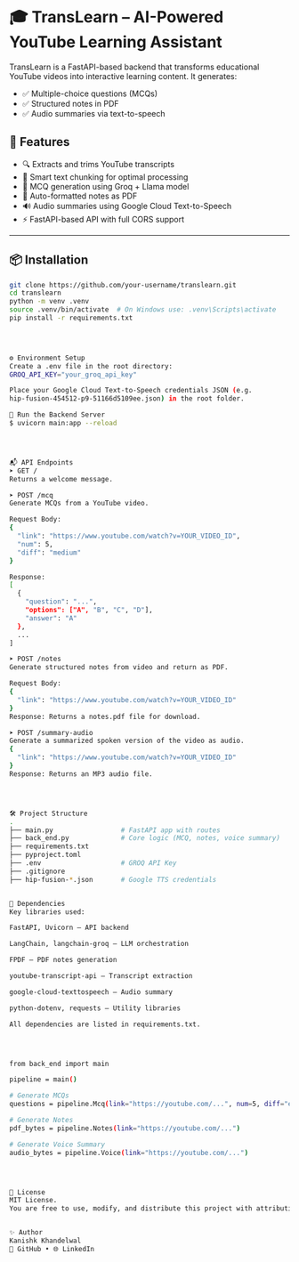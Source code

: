 # 🎓 TransLearn – AI-Powered YouTube Learning Assistant

TransLearn is a FastAPI-based backend that transforms educational YouTube videos into interactive learning content. It generates:

- ✅ Multiple-choice questions (MCQs)
- ✅ Structured notes in PDF
- ✅ Audio summaries via text-to-speech

## 🚀 Features

- 🔍 Extracts and trims YouTube transcripts
- 🧠 Smart text chunking for optimal processing
- 🧾 MCQ generation using Groq + Llama model
- 📄 Auto-formatted notes as PDF
- 🔊 Audio summaries using Google Cloud Text-to-Speech
- ⚡ FastAPI-based API with full CORS support

---

## 📦 Installation

```bash
git clone https://github.com/your-username/translearn.git
cd translearn
python -m venv .venv
source .venv/bin/activate  # On Windows use: .venv\Scripts\activate
pip install -r requirements.txt
  



⚙️ Environment Setup
Create a .env file in the root directory:
GROQ_API_KEY="your_groq_api_key"

Place your Google Cloud Text-to-Speech credentials JSON (e.g.
hip-fusion-454512-p9-51166d5109ee.json) in the root folder.

🧪 Run the Backend Server
$ uvicorn main:app --reload




📬 API Endpoints
➤ GET /
Returns a welcome message.

➤ POST /mcq
Generate MCQs from a YouTube video.

Request Body:
{
  "link": "https://www.youtube.com/watch?v=YOUR_VIDEO_ID",
  "num": 5,
  "diff": "medium"
}

Response:
[
  {
    "question": "...",
    "options": ["A", "B", "C", "D"],
    "answer": "A"
  },
  ...
]

➤ POST /notes
Generate structured notes from video and return as PDF.

Request Body:
{
  "link": "https://www.youtube.com/watch?v=YOUR_VIDEO_ID"
}
Response: Returns a notes.pdf file for download.

➤ POST /summary-audio
Generate a summarized spoken version of the video as audio.
{
  "link": "https://www.youtube.com/watch?v=YOUR_VIDEO_ID"
}
Response: Returns an MP3 audio file.




🛠 Project Structure
.
├── main.py                 # FastAPI app with routes
├── back_end.py             # Core logic (MCQ, notes, voice summary)
├── requirements.txt
├── pyproject.toml
├── .env                    # GROQ API Key
├── .gitignore
├── hip-fusion-*.json       # Google TTS credentials


🔧 Dependencies
Key libraries used:

FastAPI, Uvicorn – API backend

LangChain, langchain-groq – LLM orchestration

FPDF – PDF notes generation

youtube-transcript-api – Transcript extraction

google-cloud-texttospeech – Audio summary

python-dotenv, requests – Utility libraries

All dependencies are listed in requirements.txt.




from back_end import main

pipeline = main()

# Generate MCQs
questions = pipeline.Mcq(link="https://youtube.com/...", num=5, diff="easy")

# Generate Notes
pdf_bytes = pipeline.Notes(link="https://youtube.com/...")

# Generate Voice Summary
audio_bytes = pipeline.Voice(link="https://youtube.com/...")




📄 License
MIT License.
You are free to use, modify, and distribute this project with attribution.


✨ Author
Kanishk Khandelwal
🔗 GitHub • 🌐 LinkedIn
